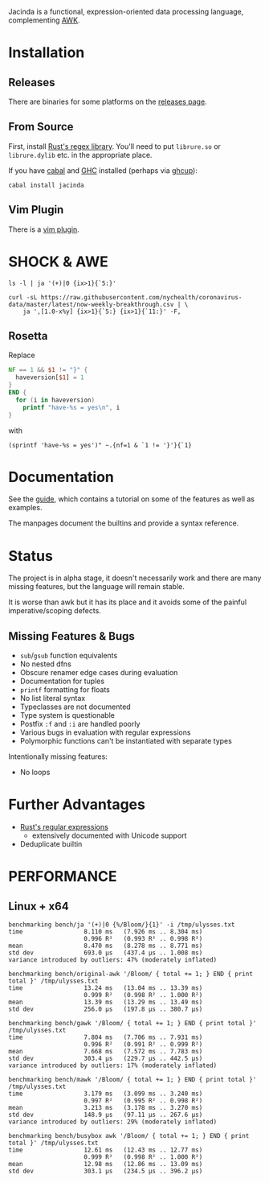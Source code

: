 Jacinda is a functional, expression-oriented data processing language,
complementing [AWK](http://www.awklang.org).

# Installation

## Releases

There are binaries for some platforms on the [releases page](https://github.com/vmchale/jacinda/releases/).

## From Source

First, install [Rust's regex library](https://github.com/rust-lang/regex/tree/master/regex-capi#c-api-for-rusts-regex-engine). You'll need to put `librure.so` or `librure.dylib` etc. in the appropriate place.

If you have [cabal](https://www.haskell.org/cabal/) and [GHC](https://www.haskell.org/ghc/) installed (perhaps via [ghcup](https://www.haskell.org/ghcup/)):

```
cabal install jacinda
```

## Vim Plugin

There is a [vim plugin](https://github.com/vmchale/jacinda-vim).

# SHOCK & AWE

```
ls -l | ja '(+)|0 {ix>1}{`5:}'
```

```
curl -sL https://raw.githubusercontent.com/nychealth/coronavirus-data/master/latest/now-weekly-breakthrough.csv | \
    ja ',[1.0-x%y] {ix>1}{`5:} {ix>1}{`11:}' -F,
```

## Rosetta

Replace

```awk
NF == 1 && $1 != "}" {
  haveversion[$1] = 1
}
END {
  for (i in haveversion)
    printf "have-%s = yes\n", i
}
```

with

```
(sprintf 'have-%s = yes')" ~.{nf=1 & `1 != '}'}{`1}
```

# Documentation

See the [guide](https://vmchale.github.io/jacinda/), which contains a tutorial
on some of the features as well as examples.

The manpages document the builtins and provide a syntax reference.

# Status

The project is in alpha stage, it doesn't necessarily work and there are many
missing features, but the language will remain stable.

It is worse than awk but it has its place and it avoids some of the painful
imperative/scoping defects.

## Missing Features & Bugs

  * `sub`/`gsub` function equivalents
  * No nested dfns
  * Obscure renamer edge cases during evaluation
  * Documentation for tuples
  * `printf` formatting for floats
  * No list literal syntax
  * Typeclasses are not documented
  * Type system is questionable
  * Postfix `:f` and `:i` are handled poorly
  * Various bugs in evaluation with regular expressions
  * Polymorphic functions can't be instantiated with separate types

Intentionally missing features:

  * No loops

# Further Advantages

  * [Rust's regular expressions](https://docs.rs/regex/)
    - extensively documented with Unicode support
  * Deduplicate builtin

# PERFORMANCE

## Linux + x64

```
benchmarking bench/ja '(+)|0 {%/Bloom/}{1}' -i /tmp/ulysses.txt
time                 8.110 ms   (7.926 ms .. 8.304 ms)
                     0.996 R²   (0.993 R² .. 0.998 R²)
mean                 8.470 ms   (8.278 ms .. 8.771 ms)
std dev              693.0 μs   (437.4 μs .. 1.008 ms)
variance introduced by outliers: 47% (moderately inflated)

benchmarking bench/original-awk '/Bloom/ { total += 1; } END { print total }' /tmp/ulysses.txt
time                 13.24 ms   (13.04 ms .. 13.39 ms)
                     0.999 R²   (0.998 R² .. 1.000 R²)
mean                 13.39 ms   (13.29 ms .. 13.49 ms)
std dev              256.0 μs   (197.8 μs .. 380.7 μs)

benchmarking bench/gawk '/Bloom/ { total += 1; } END { print total }' /tmp/ulysses.txt
time                 7.804 ms   (7.706 ms .. 7.931 ms)
                     0.996 R²   (0.991 R² .. 0.999 R²)
mean                 7.668 ms   (7.572 ms .. 7.783 ms)
std dev              303.4 μs   (229.7 μs .. 442.5 μs)
variance introduced by outliers: 17% (moderately inflated)

benchmarking bench/mawk '/Bloom/ { total += 1; } END { print total }' /tmp/ulysses.txt
time                 3.179 ms   (3.099 ms .. 3.240 ms)
                     0.997 R²   (0.995 R² .. 0.998 R²)
mean                 3.213 ms   (3.178 ms .. 3.270 ms)
std dev              148.9 μs   (97.11 μs .. 267.6 μs)
variance introduced by outliers: 29% (moderately inflated)

benchmarking bench/busybox awk '/Bloom/ { total += 1; } END { print total }' /tmp/ulysses.txt
time                 12.61 ms   (12.43 ms .. 12.77 ms)
                     0.999 R²   (0.998 R² .. 1.000 R²)
mean                 12.98 ms   (12.86 ms .. 13.09 ms)
std dev              303.1 μs   (234.5 μs .. 396.2 μs)
```
